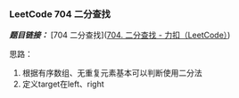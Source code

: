 ### LeetCode 704 二分查找

***题目链接：*** [704 二分查找]([704. 二分查找 - 力扣（LeetCode）](https://leetcode.cn/problems/binary-search/))

思路：
1. 根据有序数组、无重复元素基本可以判断使用二分法
2. 定义target在left、right